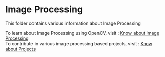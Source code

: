 # Image Processing

This folder contains various information about Image Processing 

To learn about Image Processing using OpenCV, visit : [Know about Image Processing](https://github.com/dishamodi0910/MindWave/tree/ImageProcessing/ImageProcessing/Concepts_Code) <br>
To contribute in various image processing based projects, visit : [Know about Projects](https://github.com/dishamodi0910/MindWave/tree/ImageProcessing/ImageProcessing/Projects)
